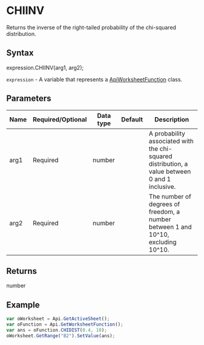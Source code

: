 # CHIINV

Returns the inverse of the right-tailed probability of the chi-squared distribution.

## Syntax

expression.CHIINV(arg1, arg2);

`expression` - A variable that represents a [ApiWorksheetFunction](../ApiWorksheetFunction.md) class.

## Parameters

| **Name** | **Required/Optional** | **Data type** | **Default** | **Description** |
| ------------- | ------------- | ------------- | ------------- | ------------- |
| arg1 | Required | number |  | A probability associated with the chi-squared distribution, a value between 0 and 1 inclusive. |
| arg2 | Required | number |  | The number of degrees of freedom, a number between 1 and 10^10, excluding 10^10. |

## Returns

number

## Example



```javascript
var oWorksheet = Api.GetActiveSheet();
var oFunction = Api.GetWorksheetFunction();
var ans = oFunction.CHIDIST(0.4, 10);
oWorksheet.GetRange("B2").SetValue(ans);
```

